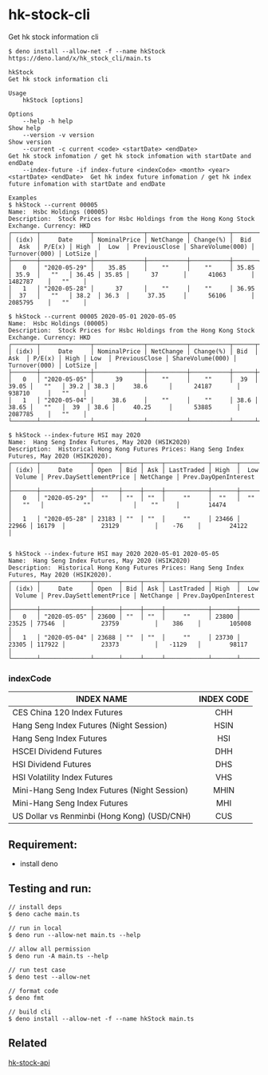 # hk-stock-cli

Get hk stock information cli

```
$ deno install --allow-net -f --name hkStock https://deno.land/x/hk_stock_cli/main.ts
```

```
hkStock
Get hk stock information cli

Usage
    hkStock [options]

Options
    --help -h help                                                                    Show help
    --version -v version                                                              Show version
    --current -c current <code> <startDate> <endDate>                                 Get hk stock infomation / get hk stock infomation with startDate and endDate
    --index-future -if index-future <indexCode> <month> <year> <startDate> <endDate>  Get hk index future infomation / get hk index future infomation with startDate and endDate

Examples
$ hkStock --current 00005
Name:  Hsbc Holdings (00005)
Description:  Stock Prices for Hsbc Holdings from the Hong Kong Stock Exchange. Currency: HKD
┌───────┬──────────────┬──────────────┬───────────┬───────────┬───────┬───────┬────────┬───────┬───────┬───────────────┬──────────────────┬───────────────┬─────────┐
│ (idx) │     Date     │ NominalPrice │ NetChange │ Change(%) │  Bid  │  Ask  │ P/E(x) │ High  │  Low  │ PreviousClose │ ShareVolume(000) │ Turnover(000) │ LotSize │
├───────┼──────────────┼──────────────┼───────────┼───────────┼───────┼───────┼────────┼───────┼───────┼───────────────┼──────────────────┼───────────────┼─────────┤
│   0   │ "2020-05-29" │    35.85     │    ""     │    ""     │ 35.85 │ 35.9  │   ""   │ 36.45 │ 35.85 │      37       │      41063       │    1482787    │   ""    │
│   1   │ "2020-05-28" │      37      │    ""     │    ""     │ 36.95 │  37   │   ""   │ 38.2  │ 36.3  │     37.35     │      56106       │    2085795    │   ""    │

$ hkStock --current 00005 2020-05-01 2020-05-05
Name:  Hsbc Holdings (00005)
Description:  Stock Prices for Hsbc Holdings from the Hong Kong Stock Exchange. Currency: HKD
┌───────┬──────────────┬──────────────┬───────────┬───────────┬──────┬───────┬────────┬──────┬──────┬───────────────┬──────────────────┬───────────────┬─────────┐
│ (idx) │     Date     │ NominalPrice │ NetChange │ Change(%) │ Bid  │  Ask  │ P/E(x) │ High │ Low  │ PreviousClose │ ShareVolume(000) │ Turnover(000) │ LotSize │
├───────┼──────────────┼──────────────┼───────────┼───────────┼──────┼───────┼────────┼──────┼──────┼───────────────┼──────────────────┼───────────────┼─────────┤
│   0   │ "2020-05-05" │      39      │    ""     │    ""     │  39  │ 39.05 │   ""   │ 39.2 │ 38.3 │     38.6      │      24187       │    938710     │   ""    │
│   1   │ "2020-05-04" │     38.6     │    ""     │    ""     │ 38.6 │ 38.65 │   ""   │  39  │ 38.6 │     40.25     │      53885       │    2087785    │   ""    │
└───────┴──────────────┴──────────────┴───────────┴───────────┴──────┴───────┴────────┴──────┴──────┴───────────────┴──────────────────┴───────────────┴─────────┘

$ hkStock --index-future HSI may 2020
Name:  Hang Seng Index Futures, May 2020 (HSIK2020)
Description:  Historical Hong Kong Futures Prices: Hang Seng Index Futures, May 2020 (HSIK2020).
┌───────┬──────────────┬───────┬─────┬─────┬────────────┬───────┬───────┬────────┬─────────────────────────┬───────────┬──────────────────────┐
│ (idx) │     Date     │ Open  │ Bid │ Ask │ LastTraded │ High  │  Low  │ Volume │ Prev.DaySettlementPrice │ NetChange │ Prev.DayOpenInterest │
├───────┼──────────────┼───────┼─────┼─────┼────────────┼───────┼───────┼────────┼─────────────────────────┼───────────┼──────────────────────┤
│   0   │ "2020-05-29" │  ""   │ ""  │ ""  │     ""     │  ""   │  ""   │   ""   │           ""            │    ""     │        14474         │
│   1   │ "2020-05-28" │ 23183 │ ""  │ ""  │     ""     │ 23466 │ 22966 │ 16179  │          23129          │    -76    │        24122         │


$ hkStock --index-future HSI may 2020 2020-05-01 2020-05-05
Name:  Hang Seng Index Futures, May 2020 (HSIK2020)
Description:  Historical Hong Kong Futures Prices: Hang Seng Index Futures, May 2020 (HSIK2020).
┌───────┬──────────────┬───────┬─────┬─────┬────────────┬───────┬───────┬────────┬─────────────────────────┬───────────┬──────────────────────┐
│ (idx) │     Date     │ Open  │ Bid │ Ask │ LastTraded │ High  │  Low  │ Volume │ Prev.DaySettlementPrice │ NetChange │ Prev.DayOpenInterest │
├───────┼──────────────┼───────┼─────┼─────┼────────────┼───────┼───────┼────────┼─────────────────────────┼───────────┼──────────────────────┤
│   0   │ "2020-05-05" │ 23600 │ ""  │ ""  │     ""     │ 23800 │ 23525 │ 77546  │          23759          │    386    │        105008        │
│   1   │ "2020-05-04" │ 23688 │ ""  │ ""  │     ""     │ 23730 │ 23305 │ 117922 │          23373          │   -1129   │        98117         │
└───────┴──────────────┴───────┴─────┴─────┴────────────┴───────┴───────┴────────┴─────────────────────────┴───────────┴──────────────────────┘
```

### indexCode
| INDEX NAME                                        | INDEX CODE    |
| ------------------------------------------------- | :-----------: |
| CES China 120 Index Futures                       | CHH           |
| Hang Seng Index Futures (Night Session)           | HSIN          |
| Hang Seng Index Futures                           | HSI           |
| HSCEI Dividend Futures                            | DHH           |
| HSI Dividend Futures                              | DHS           |
| HSI Volatility Index Futures                      | VHS           |
| Mini-Hang Seng Index Futures (Night Session)      | MHIN          |
| Mini-Hang Seng Index Futures                      | MHI           |
| US Dollar vs Renminbi (Hong Kong) (USD/CNH)       | CUS           |

## Requirement:
 - install deno

## Testing and run:
```
// install deps
$ deno cache main.ts

// run in local
$ deno run --allow-net main.ts --help

// allow all permission
$ deno run -A main.ts --help

// run test case
$ deno test --allow-net

// format code
$ deno fmt

// build cli
$ deno install --allow-net -f --name hkStock main.ts
```

## Related

[hk-stock-api](https://github.com/yeukfei02/hk-stock-api)
